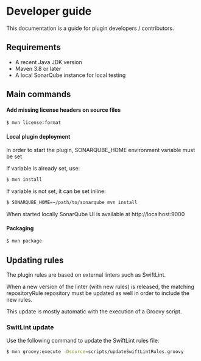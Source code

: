 # Developer guide

This documentation is a guide for plugin developers / contributors.

## Requirements

 - A recent Java JDK version
 - Maven 3.8 or later
 - A local SonarQube instance for local testing

## Main commands

#### Add missing license headers on source files

```bash
$ mvn license:format
```

#### Local plugin deployment

In order to start the plugin, SONARQUBE_HOME environment variable must be set

If variable is already set, use:
```bash
$ mvn install
```

If variable is not set, it can be set inline:
```bash
$ SONARQUBE_HOME=~/path/to/sonarqube mvn install
```

When started locally SonarQube UI is available at http://localhost:9000

#### Packaging

```bash
$ mvn package
```

## Updating rules

The plugin rules are based on external linters such as SwiftLint.

When a new version of the linter (with new rules) is released, the matching repositoryRule repository must be updated as well in order to include the new rules.

This update is mostly automatic with the execution of a Groovy script.

### SwitLint update

Use the following command to update the SwiftLint rules file:

```bash
$ mvn groovy:execute -Dsource=scripts/updateSwiftLintRules.groovy
```